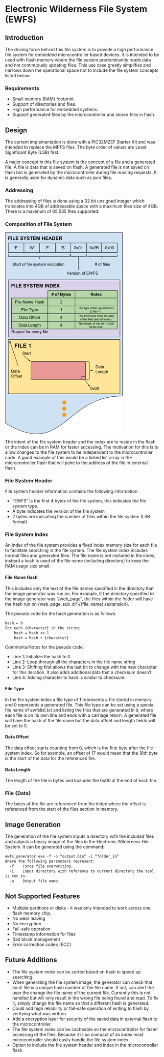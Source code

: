 # Electronic Wilderness File System (EWFS)

## Introduction
The driving force behind this file system is to provide a high performance file system for embedded microcontroller based devices.  It is intended to be used with flash memory where the file system predominantly reads data and not continuously updating files.  This use case greatly simplifies and narrows down the operational space not to include the file system concepts listed below.
### Requirements
* Small memory (RAM) footprint.
* Support of directories and files.
* High performance for embedded systems.
* Support generated files by the microcontroller and stored files in flash.
## Design
The current implementation is done with a PIC32MZEF Starter Kit and was intended to replace the MPFS files.  The byte order of values are Least Significant Byte (LSB) first.

A major concept in this file system is the concept of a file and a generated file.  A file is data that is saved on flash.  A generated file is not saved on flash but is generated by the microcontroller during file reading requests.  It is generally used for dynamic data such as json files.
### Addressing
The addressing of files is done using a 32 bit unsigned integer which translates into 4GB of addressable space with a maximum files size of 4GB.  There is a maximum of 65,535 files supported.
### Composition of File System

![EWFS Memory Representation](/images/ewfs_memory_diagram.png)

The intent of the file system header and the index are to reside in the flash or the index can be in RAM for faster accessing.  The motivation for this is to allow changes to the file system to be independent to the microcontroller code.  A good example of this would be a linked list array in the microcontroller flash that will point to the address of the file in external flash.  
### File System Header
File system header information contains the following information:
* “EWFS” is the first 4 bytes of the file system, this indicates the file system type.
* A byte indicates the version of the file system
* 2 bytes are indicating the number of files within the file system (LSB format)
### File System Index
An index of the file system provides a fixed index memory size for each file to facilitate searching in the file system.  The file system index includes normal files and generated files.  The file name is not included in the index, instead a hash is used of the file name (including directory) to keep the RAM usage size small.
#### File Name Hash
This includes only the text of the file names specified in the directory that the image generator was run on.  For example, if the directory specified to the image generator was “/web_page”, the files within the folder will have the hash run on {web_page_sub_dir}/{file_name}.{extension}.

The pseudo code for the hash generation is as follows:
```
hash = 0
For each {character} in the string
    hash = hash << 1
    hash = hash + {character}
```
Comments/Notes for the pseudo code:
* Line 1:  Initialize the hash to 0
* Line 2:  Loop through all the characters in the file name string
* Line 3:  Shifting first allows the last bit to change with the new character for this iteration.  It also adds additional data that a checksum doesn’t.
* Line 4:  Adding character to hash is similar to checksum.
#### File Type
In the file system index a file type of 1 represents a file stored in memory and 0 represents a generated file.  This file type can be set using a special file name of ewfslist.txt and listing the files that are generated in it, where each file is on its own line and ends with a carriage return.  A generated file will have the hash of the file name but the data offset and length fields will be set to 0.
#### Data Offset
The data offset starts counting from 0, which is the first byte after the file system index.  So for example, an offset of 17 would mean that the 18th byte is the start of the data for the referenced file.
#### Data Length
The length of the file in bytes and Includes the 0x00 at the end of each file.
### File {Data}
The bytes of the file are referenced from the index where the offset is referenced from the start of the files section in memory.
## Image Generation
The generation of the file system inputs a directory with the included files and outputs a binary image of the files in the Electronic Wilderness File System.  It can be generated using the command:  
```
ewfs_generator.exe -f -o “output.bin” -i “folder_in”
Where the following parameters represent:
  -f    Force file overwriting.
  -i    Input directory with reference to current directory the tool is run in.
  -o    Output file name.
```
## Not Supported Features
* Multiple partitions or disks - it was only intended to work across one flash memory chip.
* No wear leaving
* No encryption
* Fail-safe operation
* Timestamp information for files
* Bad block management
* Error correction codes (ECC)
## Future Additions
* The file system index can be sorted based on hash to speed up searching.
* When generating the file system image, the generator can check that each file is a unique hash number of the file name.  If not, can alert the user the change the file name of the current file.  Currently this is not handled but will only result in the wrong file being found and read.  To fix it, simply change the file name so that a different hash is generated.
* Could add high reliability or fail-safe operation of writing to flash by verifying what was written.
* Add a encryption layer for security of the saved data in external flash to the microcontroller.
* The file system index can be cacheable on the microcontroller for faster accessing of the files.  Because it is so compact of an index most microcontroller should easily handle the file system index.
* Option to include the file system header and index in the microcontroller flash.
